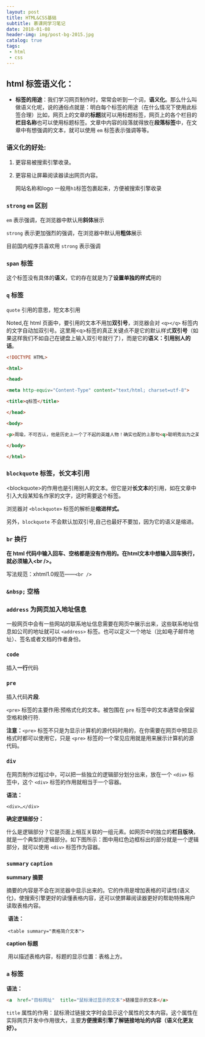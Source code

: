 ```yaml
---
layout: post
title: HTML&CSS基础
subtitle: 慕课网学习笔记
date: 2018-01-08
header-img: img/post-bg-2015.jpg
catalog: true
tags:
 - html
 - css
---
```




## html 标签语义化：

-   **标签的用途**：我们学习网页制作时，常常会听到一个词，**语义化**。那么什么叫做语义化呢，说的通俗点就是：明白每个标签的用途（在什么情况下使用此标签合理）比如，网页上的文章的**标题**就可以用标题标签，网页上的各个栏目的**栏目名称**也可以使用标题标签。文章中内容的段落就得放在**段落标签**中，在文章中有想强调的文本，就可以使用 `em` 标签表示强调等等。

### **语义化的好处**:

1.  更容易被搜索引擎收录。

2.  更容易让屏幕阅读器读出网页内容。

    网站名称和logo 一般用`h1`标签包裹起来，方便被搜索引擎收录

### `strong` `em` 区别

`em` 表示强调，在浏览器中默认用**斜体**展示

`strong` 表示更加强烈的强调，在浏览器中默认用**粗体**展示

目前国内程序员喜欢用 `strong` 表示强调

### `span` 标签

这个标签没有具体的**语义**，它的存在就是为了**设置单独的样式**用的

### `q` 标签

`quote` 引用的意思，短文本引用

Noted,在 html 页面中，要引用的文本不用加**双引号**，浏览器会对 `<q></q>` 标签内的文字自动加双引号。这里用\<q>标签的真正关键点不是它的默认样式**双引号**（如果这样我们不如自己在键盘上输入双引号就行了），而是它的**语义：引用别人的话**。

```html
<!DOCTYPE HTML>

<html>

<head>

<meta http-equiv="Content-Type" content="text/html; charset=utf-8">

<title>q标签</title>

</head>

<body>

<p>周瑜，不可否认，他是历史上一个了不起的英雄人物！确实也配的上那句<q>聪明秀出为之英，胆略过人为之雄。</q></p>

</body>

</html>

```

### `blockquote` 标签，长文本引用

\<blockquote>的作用也是引用别人的文本。但它是对**长文本**的引用，如在文章中引入大段某知名作家的文字，这时需要这个标签。

浏览器对 `<blockquote>` 标签的解析是**缩进样式。**

另外，`blockquote` 不会默认加双引号,自己也最好不要加，因为它的语义是缩进。

### `br` 换行

**在 html 代码中输入回车、空格都是没有作用的。在html文本中想输入回车换行，就必须输入\<br />。**

写法规范：xhtml1.0规范——`<br />`

### `&nbsp;` 空格

### `address` 为网页加入地址信息

一般网页中会有一些网站的联系地址信息需要在网页中展示出来，这些联系地址信息如公司的地址就可以 `<address>` 标签。也可以定义一个地址（比如电子邮件地址）、签名或者文档的作者身份。

### `code`

插入**一行**代码

### `pre`

插入代码**片段**.

`<pre>` 标签的主要作用:预格式化的文本。被包围在 `pre` 标签中的文本通常会保留空格和换行符.

**注意：**`<pre>` 标签不只是为显示计算机的源代码时用的，在你需要在网页中预显示格式时都可以使用它，只是 `<pre>` 标签的一个常见应用就是用来展示计算机的源代码。

### `div` 

在网页制作过程过中，可以把一些独立的逻辑部分划分出来，放在一个 `<div>` 标签中，这个 `<div>` 标签的作用就相当于一个容器。

**语法：**

`<div>…</div>`

**确定逻辑部分：**

什么是逻辑部分？它是页面上相互关联的一组元素。如网页中的独立的**栏目版块**，就是一个典型的逻辑部分。如下图所示：图中用红色边框标出的部分就是一个逻辑部分，就可以使用 `<div>` 标签作为容器。

### `summary` `caption`

**summary 摘要**

摘要的内容是不会在浏览器中显示出来的。它的作用是增加表格的可读性(语义化)，使搜索引擎更好的读懂表格内容，还可以使屏幕阅读器更好的帮助特殊用户读取表格内容。

​    **语法：**

​	`<table summary="表格简介文本">`

**caption 标题**

​	用以描述表格内容，标题的显示位置：表格上方。

### `a` 标签

**语法：**

```html
<a  href="目标网址"  title="鼠标滑过显示的文本">链接显示的文本</a>
```

`title` 属性的作用：鼠标滑过链接文字时会显示这个属性的文本内容。这个属性在实际网页开发中作用很大，主要**方便搜索引擎了解链接地址的内容（语义化更友好）。**


